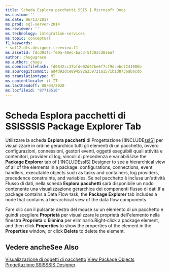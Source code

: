 ```yaml
---
title: Scheda Esplora pacchetti SSIS | Microsoft Docs
ms.custom: ''
ms.date: 06/13/2017
ms.prod: sql-server-2014
ms.reviewer: ''
ms.technology: integration-services
ms.topic: conceptual
f1_keywords:
- sql12.dts.designer.treeview.f1
ms.assetid: fdcd93fc-fe9a-40ec-bac3-5f303cd83eaf
author: chugugrace
ms.author: chugu
ms.openlocfilehash: fd0842cc37bfde02d47be6f7cf9dcebc7241006b
ms.sourcegitcommit: ad4d92dce894592a259721a1571b1d8736abacdb
ms.translationtype: MT
ms.contentlocale: it-IT
ms.lasthandoff: 08/04/2020
ms.locfileid: "87718516"
---
```

# <a name="ssis-package-explorer-tab"></a><span data-ttu-id="f2691-102">Scheda Esplora pacchetti di SSIS</span><span class="sxs-lookup"><span data-stu-id="f2691-102">SSIS Package Explorer Tab</span></span>
  <span data-ttu-id="f2691-103">Utilizzare la scheda **Esplora pacchetti** di Progettazione [!INCLUDE[ssIS](../includes/ssis-md.md)] per visualizzare in ordine gerarchico tutti gli elementi di un pacchetto, ovvero configurazioni, connessioni, gestori eventi, oggetti eseguibili quali attività e contenitori, provider di log, vincoli di precedenza e variabili.</span><span class="sxs-lookup"><span data-stu-id="f2691-103">Use the **Package Explorer** tab of [!INCLUDE[ssIS](../includes/ssis-md.md)] Designer to see a hierarchical view of all of the elements in a package: configurations, connections, event handlers, executable objects such as tasks and containers, log providers, precedence constraints, and variables.</span></span> <span data-ttu-id="f2691-104">Se nel pacchetto è inclusa un'attività Flusso di dati, nella scheda **Esplora pacchetti** sarà disponibile un nodo contenente una visualizzazione gerarchica dei componenti flusso di dati.</span><span class="sxs-lookup"><span data-stu-id="f2691-104">If a package contains a Data Flow task, the **Package Explorer** tab includes a node that contains a hierarchical view of the data flow components.</span></span>  
  
 <span data-ttu-id="f2691-105">Fare clic con il pulsante destro del mouse su un elemento di un pacchetto e quindi scegliere **Proprietà** per visualizzare le proprietà dell'elemento nella finestra **Proprietà** o **Elimina** per eliminarlo.</span><span class="sxs-lookup"><span data-stu-id="f2691-105">Right-click a package element, and then click **Properties** to show the properties of the element in the **Properties** window, or click **Delete** to delete the element.</span></span>  
  
## <a name="see-also"></a><span data-ttu-id="f2691-106">Vedere anche</span><span class="sxs-lookup"><span data-stu-id="f2691-106">See Also</span></span>  
 <span data-ttu-id="f2691-107">[Visualizzazione di oggetti di pacchetto](view-package-objects.md) </span><span class="sxs-lookup"><span data-stu-id="f2691-107">[View Package Objects](view-package-objects.md) </span></span>  
 [<span data-ttu-id="f2691-108">Progettazione SSIS</span><span class="sxs-lookup"><span data-stu-id="f2691-108">SSIS Designer</span></span>](ssis-designer.md)  
  
  
